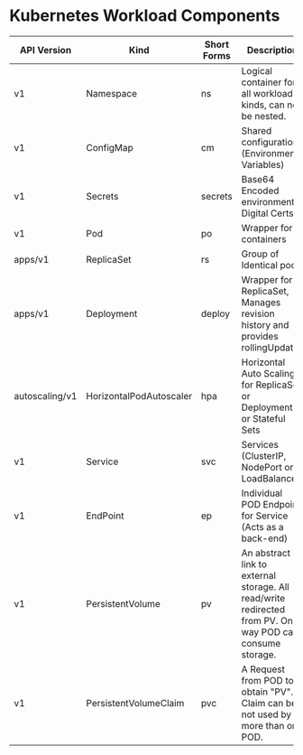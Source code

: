 # Kubernetes Workload Components

API Version | Kind | Short Forms| Description
------------|------|------------|-----------
v1 | Namespace | ns | Logical container for all workload kinds, can not be nested.
v1 | ConfigMap | cm | Shared configuration (Environment Variables)
v1 | Secrets | secrets | Base64 Encoded environment, Digital Certs
v1 | Pod | po |Wrapper for containers
apps/v1 | ReplicaSet | rs  | Group of Identical pods
apps/v1 | Deployment | deploy |  Wrapper for ReplicaSet, Manages revision history and provides rollingUpdate
autoscaling/v1 | HorizontalPodAutoscaler | hpa | Horizontal Auto Scaling for ReplicaSet or Deployment or Stateful Sets
v1 | Service | svc | Services (ClusterIP, NodePort or LoadBalancer)
v1 | EndPoint | ep | Individual POD Endpoint for Service (Acts as a back-end)
v1 | PersistentVolume | pv | An abstract link to external storage. All read/write redirected from PV. Only way POD can consume storage.
v1 | PersistentVolumeClaim | pvc | A Request from POD to obtain "PV". Claim can be not used by more than one POD.
